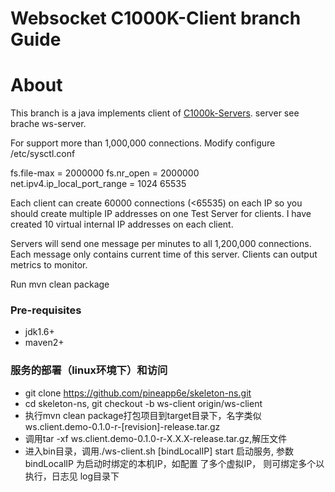 Websocket C1000K-Client branch Guide
=====================

# About
  This branch is a java implements client of [C1000k-Servers](https://github.com/smallnest/C1000K-Servers). server see brache ws-server.
  
For support more than 1,000,000 connections. Modify configure /etc/sysctl.conf

fs.file-max = 2000000 
fs.nr_open = 2000000  
net.ipv4.ip_local_port_range = 1024 65535

Each client can create 60000 connections (<65535) on each IP so you should create multiple IP addresses on one Test Server for clients. I have created 10 virtual internal IP addresses on each client.

Servers will send one message per minutes to all 1,200,000 connections. Each message only contains current time of this server. Clients can output metrics to monitor. 

Run mvn clean package 

### Pre-requisites
 * jdk1.6+
 * maven2+
 
### 服务的部署（linux环境下）和访问
* git clone https://github.com/pineapp6e/skeleton-ns.git
* cd skeleton-ns, git checkout -b ws-client origin/ws-client
* 执行mvn clean package打包项目到target目录下，名字类似 ws.client.demo-0.1.0-r-[revision]-release.tar.gz 
* 调用tar -xf ws.client.demo-0.1.0-r-X.X.X-release.tar.gz,解压文件
* 进入bin目录，调用./ws-client.sh [bindLocalIP] start 启动服务, 参数 bindLocalIP 为启动时绑定的本机IP，如配置
了多个虚拟IP， 则可绑定多个以执行，日志见 log目录下




